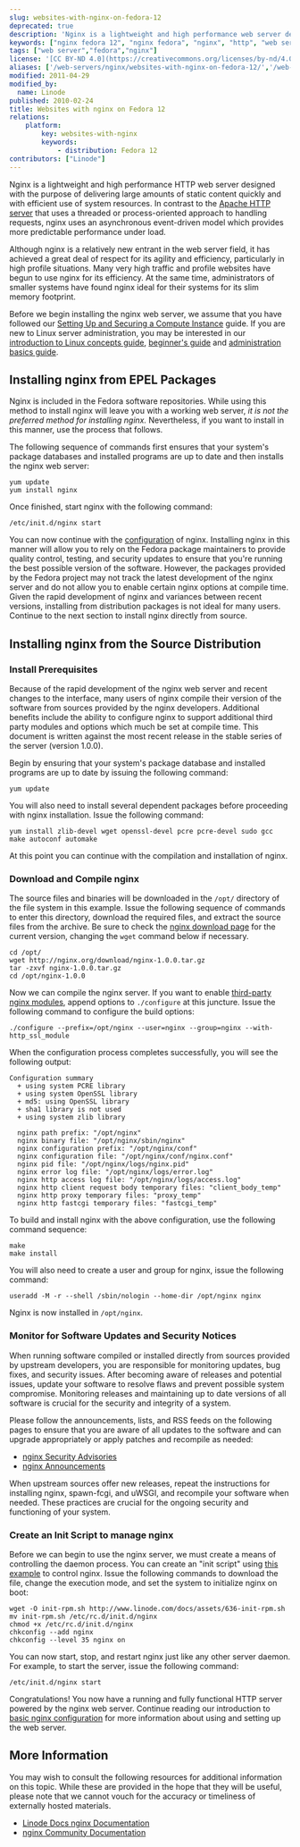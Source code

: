 ```yaml
---
slug: websites-with-nginx-on-fedora-12
deprecated: true
description: 'Nginx is a lightweight and high performance web server designed to deliver large amounts of content with efficiency. This guide shows how to install it on Fedora 12.'
keywords: ["nginx fedora 12", "nginx fedora", "nginx", "http", "web servers", "fedora 12"]
tags: ["web server","fedora","nginx"]
license: '[CC BY-ND 4.0](https://creativecommons.org/licenses/by-nd/4.0)'
aliases: ['/web-servers/nginx/websites-with-nginx-on-fedora-12/','/web-servers/nginx/installation/fedora-12/','/websites/nginx/websites-with-nginx-on-fedora-12/']
modified: 2011-04-29
modified_by:
  name: Linode
published: 2010-02-24
title: Websites with nginx on Fedora 12
relations:
    platform:
        key: websites-with-nginx
        keywords:
            - distribution: Fedora 12
contributors: ["Linode"]
---
```




Nginx is a lightweight and high performance HTTP web server designed with the purpose of delivering large amounts of static content quickly and with efficient use of system resources. In contrast to the [Apache HTTP server](/docs/web-servers/apache/) that uses a threaded or process-oriented approach to handling requests, nginx uses an asynchronous event-driven model which provides more predictable performance under load.

Although nginx is a relatively new entrant in the web server field, it has achieved a great deal of respect for its agility and efficiency, particularly in high profile situations. Many very high traffic and profile websites have begun to use nginx for its efficiency. At the same time, administrators of smaller systems have found nginx ideal for their systems for its slim memory footprint.

Before we begin installing the nginx web server, we assume that you have followed our [Setting Up and Securing a Compute Instance](/docs/products/compute/compute-instances/guides/set-up-and-secure/) guide. If you are new to Linux server administration, you may be interested in our [introduction to Linux concepts guide](/docs/guides/introduction-to-linux-concepts/), [beginner's guide](/docs/products/compute/compute-instances/faqs/) and [administration basics guide](/docs/guides/linux-system-administration-basics/).

## Installing nginx from EPEL Packages

Nginx is included in the Fedora software repositories. While using this method to install nginx will leave you with a working web server, *it is not the preferred method for installing nginx.* Nevertheless, if you want to install in this manner, use the process that follows.

The following sequence of commands first ensures that your system's package databases and installed programs are up to date and then installs the nginx web server:

    yum update
    yum install nginx

Once finished, start nginx with the following command:

    /etc/init.d/nginx start

You can now continue with the [configuration](/docs/guides/how-to-configure-nginx/) of nginx. Installing nginx in this manner will allow you to rely on the Fedora package maintainers to provide quality control, testing, and security updates to ensure that you're running the best possible version of the software. However, the packages provided by the Fedora project may not track the latest development of the nginx server and do not allow you to enable certain nginx options at compile time. Given the rapid development of nginx and variances between recent versions, installing from distribution packages is not ideal for many users. Continue to the next section to install nginx directly from source.

## Installing nginx from the Source Distribution

### Install Prerequisites

Because of the rapid development of the nginx web server and recent changes to the interface, many users of nginx compile their version of the software from sources provided by the nginx developers. Additional benefits include the ability to configure nginx to support additional third party modules and options which much be set at compile time. This document is written against the most recent release in the stable series of the server (version 1.0.0).

Begin by ensuring that your system's package database and installed programs are up to date by issuing the following command:

    yum update

You will also need to install several dependent packages before proceeding with nginx installation. Issue the following command:

    yum install zlib-devel wget openssl-devel pcre pcre-devel sudo gcc make autoconf automake

At this point you can continue with the compilation and installation of nginx.

### Download and Compile nginx

The source files and binaries will be downloaded in the `/opt/` directory of the file system in this example. Issue the following sequence of commands to enter this directory, download the required files, and extract the source files from the archive. Be sure to check the [nginx download page](http://nginx.org/en/download.html#stable_versions) for the current version, changing the `wget` command below if necessary.

    cd /opt/
    wget http://nginx.org/download/nginx-1.0.0.tar.gz
    tar -zxvf nginx-1.0.0.tar.gz
    cd /opt/nginx-1.0.0

Now we can compile the nginx server. If you want to enable [third-party nginx modules](http://wiki.nginx.org/Nginx3rdPartyModules), append options to `./configure` at this juncture. Issue the following command to configure the build options:

    ./configure --prefix=/opt/nginx --user=nginx --group=nginx --with-http_ssl_module

When the configuration process completes successfully, you will see the following output:

    Configuration summary
      + using system PCRE library
      + using system OpenSSL library
      + md5: using OpenSSL library
      + sha1 library is not used
      + using system zlib library

      nginx path prefix: "/opt/nginx"
      nginx binary file: "/opt/nginx/sbin/nginx"
      nginx configuration prefix: "/opt/nginx/conf"
      nginx configuration file: "/opt/nginx/conf/nginx.conf"
      nginx pid file: "/opt/nginx/logs/nginx.pid"
      nginx error log file: "/opt/nginx/logs/error.log"
      nginx http access log file: "/opt/nginx/logs/access.log"
      nginx http client request body temporary files: "client_body_temp"
      nginx http proxy temporary files: "proxy_temp"
      nginx http fastcgi temporary files: "fastcgi_temp"

To build and install nginx with the above configuration, use the following command sequence:

    make
    make install

You will also need to create a user and group for nginx, issue the following command:

    useradd -M -r --shell /sbin/nologin --home-dir /opt/nginx nginx

Nginx is now installed in `/opt/nginx`.

### Monitor for Software Updates and Security Notices

When running software compiled or installed directly from sources provided by upstream developers, you are responsible for monitoring updates, bug fixes, and security issues. After becoming aware of releases and potential issues, update your software to resolve flaws and prevent possible system compromise. Monitoring releases and maintaining up to date versions of all software is crucial for the security and integrity of a system.

Please follow the announcements, lists, and RSS feeds on the following pages to ensure that you are aware of all updates to the software and can upgrade appropriately or apply patches and recompile as needed:

-   [nginx Security Advisories](http://nginx.org/en/security_advisories.html)
-   [nginx Announcements](http://nginx.org/)

When upstream sources offer new releases, repeat the instructions for installing nginx, spawn-fcgi, and uWSGI, and recompile your software when needed. These practices are crucial for the ongoing security and functioning of your system.

### Create an Init Script to manage nginx

Before we can begin to use the nginx server, we must create a means of controlling the daemon process. You can create an "init script" using [this example](/docs/assets/636-init-rpm.sh) to control nginx. Issue the following commands to download the file, change the execution mode, and set the system to initialize nginx on boot:

    wget -O init-rpm.sh http://www.linode.com/docs/assets/636-init-rpm.sh
    mv init-rpm.sh /etc/rc.d/init.d/nginx
    chmod +x /etc/rc.d/init.d/nginx
    chkconfig --add nginx
    chkconfig --level 35 nginx on

You can now start, stop, and restart nginx just like any other server daemon. For example, to start the server, issue the following command:

    /etc/init.d/nginx start

Congratulations! You now have a running and fully functional HTTP server powered by the nginx web server. Continue reading our introduction to [basic nginx configuration](/docs/guides/how-to-configure-nginx/) for more information about using and setting up the web server.

## More Information

You may wish to consult the following resources for additional information on this topic. While these are provided in the hope that they will be useful, please note that we cannot vouch for the accuracy or timeliness of externally hosted materials.

- [Linode Docs nginx Documentation](/docs/web-servers/nginx/)
- [nginx Community Documentation](http://wiki.nginx.org)
